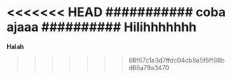 <<<<<<< HEAD
###########
coba ajaaa
##########
Hilihhhhhhh
=======
<strong>Halah</strong>
>>>>>>> 68f67c1a3d7ffdc04cb8a5f5ff88bd68a79a3470
